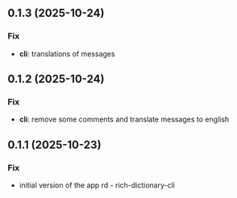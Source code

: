 ## 0.1.3 (2025-10-24)

### Fix

- **cli**: translations of messages

## 0.1.2 (2025-10-24)

### Fix

- **cli**: remove some comments and translate messages to english

## 0.1.1 (2025-10-23)

### Fix

- initial version of the app rd - rich-dictionary-cli
